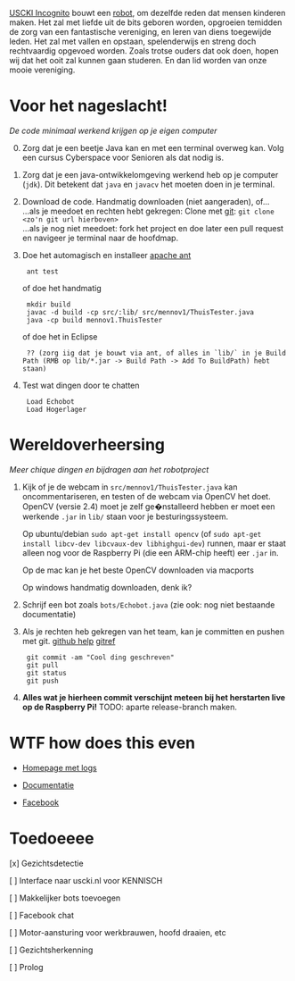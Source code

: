 [USCKI Incognito](http://www.uscki.nl/) bouwt een [robot](http://robot.uscki.nl/), om dezelfde reden dat mensen kinderen maken. Het zal met liefde uit de bits geboren worden, opgroeien temidden de zorg van een fantastische vereniging, en leren van diens toegewijde leden. Het zal met vallen en opstaan, spelenderwijs en streng doch rechtvaardig opgevoed worden. Zoals trotse ouders dat ook doen, hopen wij dat het ooit zal kunnen gaan studeren. En dan lid worden van onze mooie vereniging.

# Voor het nageslacht!
*De code minimaal werkend krijgen op je eigen computer*

0. Zorg dat je een beetje Java kan en met een terminal overweg kan. Volg een cursus Cyberspace voor Senioren als dat nodig is.

1. Zorg dat je een java-ontwikkelomgeving werkend heb op je computer (`jdk`). Dit betekent dat `java` en `javacv` het moeten doen in je terminal.

2. Download de code. Handmatig downloaden (niet aangeraden), of...<br />
	...als je meedoet en rechten hebt gekregen: Clone met [git](https://help.github.com/articles/set-up-git): `git clone <zo'n git url hierboven>`<br />
	...als je nog niet meedoet: fork het project en doe later een pull request<br />
	en navigeer je terminal naar de hoofdmap.
	
3. Doe het automagisch en installeer [apache ant](http://ant.apache.org)

		ant test
	
	of doe het handmatig
	
		mkdir build
		javac -d build -cp src/:lib/ src/mennov1/ThuisTester.java
		java -cp build mennov1.ThuisTester
	
	of doe het in Eclipse
	
		?? (zorg iig dat je bouwt via ant, of alles in `lib/` in je Build Path (RMB op lib/*.jar -> Build Path -> Add To BuildPath) hebt staan)

4. Test wat dingen door te chatten
	
		Load Echobot
		Load Hogerlager

# Wereldoverheersing
*Meer chique dingen en bijdragen aan het robotproject*

1. Kijk of je de webcam in `src/mennov1/ThuisTester.java` kan oncommentariseren, en testen of de webcam via OpenCV het doet.
	OpenCV (versie 2.4) moet je zelf ge�nstalleerd hebben er moet een werkende `.jar` in `lib/` staan voor je besturingssysteem.
	
	Op ubuntu/debian `sudo apt-get install opencv` (of `sudo apt-get install libcv-dev libcvaux-dev libhighgui-dev`) runnen, maar er staat alleen nog voor de Raspberry Pi (die een ARM-chip heeft) eer `.jar` in.
	
	Op de mac kan je het beste OpenCV downloaden via macports
	
	Op windows handmatig downloaden, denk ik?

2. Schrijf een bot zoals `bots/Echobot.java` (zie ook: nog niet bestaande documentatie)

3. Als je rechten heb gekregen van het team, kan je committen en pushen met git. [github help](https://help.github.com/articles/set-up-git) [gitref](http://gitref.org/)
		
		git commit -am "Cool ding geschreven"
		git pull
		git status
		git push

4. **Alles wat je hierheen commit verschijnt meteen bij het herstarten live op de Raspberry Pi!**
	TODO: aparte release-branch maken.

# WTF how does this even

- [Homepage met logs](http://robot.uscki.nl/)

- [Documentatie](http://uscki.github.com/robot)

- [Facebook](https://www.facebook.com/menno.veen.3)

# Toedoeeee

[x] Gezichtsdetectie

[ ] Interface naar uscki.nl voor KENNISCH

[ ] Makkelijker bots toevoegen

[ ] Facebook chat

[ ] Motor-aansturing voor werkbrauwen, hoofd draaien, etc

[ ] Gezichtsherkenning

[ ] Prolog
